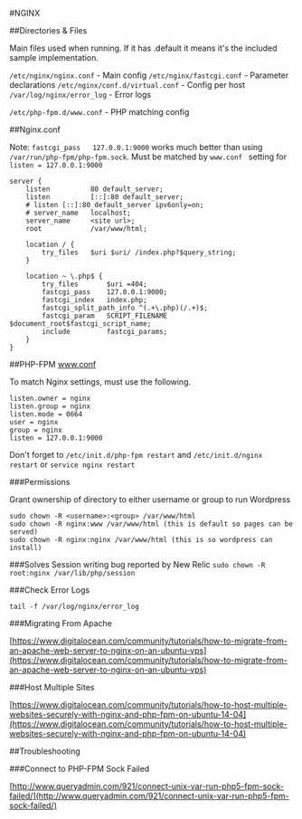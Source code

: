 #NGINX

##Directories & Files

Main files used when running.  If it has .default it means it's the included sample implementation.

```/etc/nginx/nginx.conf``` - Main config
```/etc/nginx/fastcgi.conf``` - Parameter declarations
```/etc/nginx/conf.d/virtual.conf``` - Config per host
```/var/log/nginx/error_log``` - Error logs

```/etc/php-fpm.d/www.conf``` - PHP matching config

##Nginx.conf

Note: ```fastcgi_pass	127.0.0.1:9000``` works much better than using ```/var/run/php-fpm/php-fpm.sock```.  Must be matched by ```www.conf ``` setting for ```listen = 127.0.0.1:9000```

```
server {
	listen			80 default_server;
	listen			[::]:80 default_server;
	# listen [::]:80 default_server ipv6only=on;
	# server_name	localhost;
	server_name		<site url>;
	root 			/var/www/html;

	location / {
		try_files	$uri $uri/ /index.php?$query_string;
	}

	location ~ \.php$ {
		try_files		$uri =404;
		fastcgi_pass	127.0.0.1:9000;
		fastcgi_index	index.php;
		fastcgi_split_path_info ^(.+\.php)(/.+)$;
		fastcgi_param	SCRIPT_FILENAME $document_root$fastcgi_script_name;
		include			fastcgi_params;
	}
}
```

##PHP-FPM www.conf

To match Nginx settings, must use the following.

```
listen.owner = nginx
listen.group = nginx
listen.mode = 0664
user = nginx
group = nginx
listen = 127.0.0.1:9000
```

Don't forget to ```/etc/init.d/php-fpm restart``` and ```/etc/init.d/nginx restart``` or ```service nginx restart```

###Permissions

Grant ownership of directory to either username or group to run Wordpress

```
sudo chown -R <username>:<group> /var/www/html
sudo chown -R nginx:www /var/www/html (this is default so pages can be served)
sudo chown -R nginx:nginx /var/www/html (this is so wordpress can install)
```

###Solves Session writing bug reported by New Relic
```sudo chown -R root:nginx /var/lib/php/session```

###Check Error Logs

```tail -f /var/log/nginx/error_log```

###Migrating From Apache

[https://www.digitalocean.com/community/tutorials/how-to-migrate-from-an-apache-web-server-to-nginx-on-an-ubuntu-vps](https://www.digitalocean.com/community/tutorials/how-to-migrate-from-an-apache-web-server-to-nginx-on-an-ubuntu-vps)

###Host Multiple Sites

[https://www.digitalocean.com/community/tutorials/how-to-host-multiple-websites-securely-with-nginx-and-php-fpm-on-ubuntu-14-04](https://www.digitalocean.com/community/tutorials/how-to-host-multiple-websites-securely-with-nginx-and-php-fpm-on-ubuntu-14-04)

##Troubleshooting

###Connect to PHP-FPM Sock Failed

[http://www.queryadmin.com/921/connect-unix-var-run-php5-fpm-sock-failed/](http://www.queryadmin.com/921/connect-unix-var-run-php5-fpm-sock-failed/)